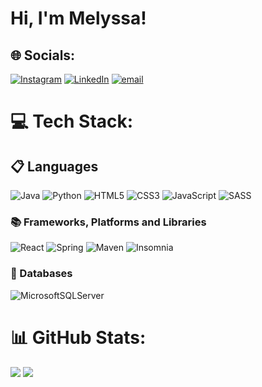 # Hi, I'm Melyssa!

## 🌐 Socials:
[![Instagram](https://img.shields.io/badge/Instagram-%23E4405F.svg?logo=Instagram&logoColor=white)](https://instagram.com/nimethv) [![LinkedIn](https://img.shields.io/badge/LinkedIn-%230077B5.svg?logo=linkedin&logoColor=white)](https://linkedin.com/in/nimethv) [![email](https://img.shields.io/badge/Email-D14836?logo=gmail&logoColor=white)](mailto:melyssanimethh@gmail.com) 

# 💻 Tech Stack:

## 📋 Languages
![Java](https://img.shields.io/badge/java-%23ED8B00.svg?style=flat&logo=openjdk&logoColor=white) 
![Python](https://img.shields.io/badge/python-3670A0?style=flat&logo=python&logoColor=ffdd54) 
![HTML5](https://img.shields.io/badge/html5-%23E34F26.svg?style=flat&logo=html5&logoColor=white) 
![CSS3](https://img.shields.io/badge/css3-%231572B6.svg?style=flat&logo=css3&logoColor=white) 
![JavaScript](https://img.shields.io/badge/javascript-%23323330.svg?style=flat&logo=javascript&logoColor=%23F7DF1E) 
![SASS](https://img.shields.io/badge/SASS-hotpink.svg?style=flat&logo=SASS&logoColor=white)
<br/>
### 📚 Frameworks, Platforms and Libraries
![React](https://img.shields.io/badge/react-%2320232a.svg?style=flat&logo=react&logoColor=%2361DAFB)
![Spring](https://img.shields.io/badge/spring-%236DB33F.svg?style=flat&logo=spring&logoColor=white)
![Maven](https://img.shields.io/badge/apachemaven-C71A36.svg?style=flat&logo=apachemaven&logoColor=white)
![Insomnia](https://img.shields.io/badge/Insomnia-black?style=flat&logo=insomnia&logoColor=5849BE)
<br/>
### 💾 Databases
![MicrosoftSQLServer](https://img.shields.io/badge/Microsoft%20SQL%20Server-CC2927?style=flat&logo=microsoft%20sql%20server&logoColor=white)
<br/>
# 📊 GitHub Stats:
![](https://github-readme-stats.vercel.app/api?username=nimethv&theme=dracula&hide_border=false&include_all_commits=true&count_private=true)
![](https://github-readme-stats.vercel.app/api/top-langs/?username=nimethv&theme=dracula&hide_border=false&include_all_commits=true&count_private=true&layout=compact)

